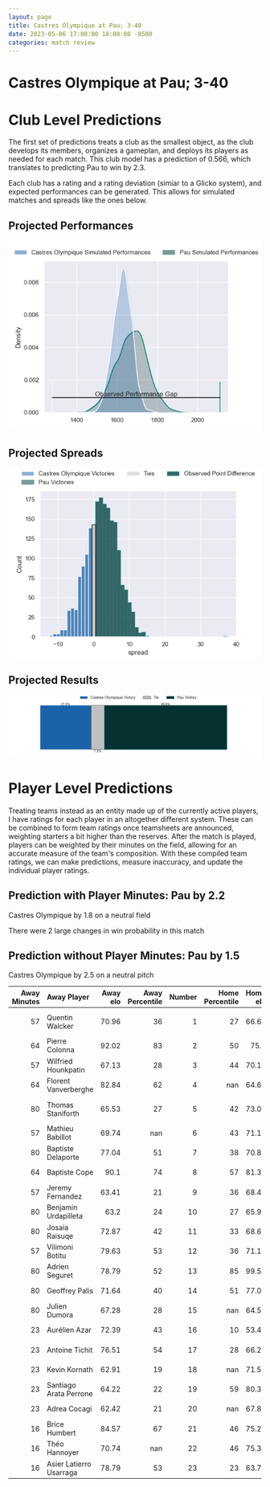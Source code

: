 ```yaml
---  
layout: page  
title: Castres Olympique at Pau; 3-40  
date: 2023-05-06 17:00:00 18:00:00 -0500  
categories: match review  
---
```

# Castres Olympique at Pau; 3-40

# Club Level Predictions


The first set of predictions treats a club as the smallest object, as the club develops its members, organizes a gameplan, and deploys its players as needed for each match. This club model has a prediction of 0.566, which translates to predicting Pau to win by 2.3.

Each club has a rating and a rating deviation (simiar to a Glicko system), and expected performances can be generated. This allows for simulated matches and spreads like the ones below.
## Projected Performances


![Projected Performances](plots/performances_2023-05-06-Pau-CastresOlympique.png)
## Projected Spreads


![Projected Spreads](plots/spreads_2023-05-06-Pau-CastresOlympique.png)
## Projected Results


![Projected Results](plots/resultbar_2023-05-06-Pau-CastresOlympique.png)
# Player Level Predictions


Treating teams instead as an entity made up of the currently active players, I have ratings for each player in an altogether different system. These can be combined to form team ratings once teamsheets are announced, weighting starters a bit higher than the reserves. After the match is played, players can be weighted by their minutes on the field, allowing for an accurate measure of the team's composition. With these compiled team ratings, we can make predictions, measure inaccuracy, and update the individual player ratings.
## Prediction with Player Minutes: Pau by 2.2


Castres Olympique by 1.8 on a neutral field

There were 2 large changes in win probability in this match
## Prediction without Player Minutes: Pau by 1.5


Castres Olympique by 2.5 on a neutral pitch



|   Away Minutes | Away Player             |   Away elo |   Away Percentile |   Number |   Home Percentile |   Home elo | Home Player              |   Home Minutes |
|---------------:|:------------------------|-----------:|------------------:|---------:|------------------:|-----------:|:-------------------------|---------------:|
|             57 | Quentin Walcker         |      70.96 |                36 |        1 |                27 |      66.69 | Ignacio David Calles     |             57 |
|             64 | Pierre Colonna          |      92.02 |                83 |        2 |                50 |      75.7  | Lucas Rey                |             64 |
|             57 | Wilfried Hounkpatin     |      67.13 |                28 |        3 |                44 |      70.13 | Siate Tokolahi           |             57 |
|             64 | Florent Vanverberghe    |      82.84 |                62 |        4 |               nan |      64.64 | Santiago Grondona        |             80 |
|             80 | Thomas Staniforth       |      65.53 |                27 |        5 |                42 |      73.09 | Lekima Vuda Tagitagivalu |             57 |
|             57 | Mathieu Babillot        |      69.74 |               nan |        6 |                43 |      71.18 | Martin Puech             |             48 |
|             80 | Baptiste Delaporte      |      77.04 |                51 |        7 |                38 |      70.85 | Luke Whitelock           |             80 |
|             64 | Baptiste Cope           |      90.1  |                74 |        8 |                57 |      81.35 | Beka Gorgadze            |             80 |
|             57 | Jeremy Fernandez        |      63.41 |                21 |        9 |                36 |      68.48 | Thibault Daubagna        |             64 |
|             80 | Benjamin Urdapilleta    |      63.2  |                24 |       10 |                27 |      65.95 | Zack Henry               |             64 |
|             80 | Josaia Raisuqe          |      72.87 |                42 |       11 |                33 |      68.67 | Aminiasi Tuimaba         |             80 |
|             57 | Vilimoni Botitu         |      79.63 |                53 |       12 |                36 |      71.15 | Tumua Manu               |             64 |
|             80 | Adrien Seguret          |      78.79 |                52 |       13 |                85 |      99.54 | Émilien Gailleton        |             80 |
|             80 | Geoffrey Palis          |      71.64 |                40 |       14 |                51 |      77.07 | Clément Laporte          |             80 |
|             80 | Julien Dumora           |      67.28 |                28 |       15 |               nan |      64.53 | Mathias Colombet         |             80 |
|             23 | Aurélien Azar           |      72.39 |                43 |       16 |                10 |      53.42 | Sacha Zegueur            |             32 |
|             23 | Antoine Tichit          |      76.51 |                54 |       17 |                28 |      66.29 | Guillaume Ducat          |             23 |
|             23 | Kevin Kornath           |      62.91 |                19 |       18 |               nan |      71.54 | Rémi Seneca              |             23 |
|             23 | Santiago Arata Perrone  |      64.22 |                22 |       19 |                59 |      80.34 | Guram Papidze            |             23 |
|             23 | Adrea Cocagi            |      62.42 |                21 |       20 |               nan |      67.88 | Youri Delhommel          |             16 |
|             16 | Brice Humbert           |      84.57 |                67 |       21 |                46 |      75.21 | Dan Robson               |             16 |
|             16 | Théo Hannoyer           |      70.74 |               nan |       22 |                46 |      75.38 | Thibault Debaes          |             16 |
|             16 | Asier Latierro Usarraga |      78.79 |                53 |       23 |                23 |      63.73 | Jale Vatubua             |             16 |

